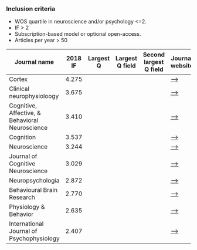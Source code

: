 ### Inclusion criteria
* WOS quartile in neuroscience and/or psychology <=2.  
* IF > 2
* Subscription-based model or optional open-access.
* Articles per year > 50

| Journal name | 2018 IF | Largest Q | Largest Q field | Second largest Q field | Journal website | Publisher | Preprint policy | Articles per year |
|--------------|---------|-----------|-----------------|------------------------|-----------------|-----------|-----------------|-------------------|
| Cortex | 4.275 | | | | [-->](https://www.journals.elsevier.com/cortex) | Elsevier | | |
| Clinical neurophysioloogy | 3.675 | | | | [-->](https://www.journals.elsevier.com/clinical-neurophysiology) | Elsevier | | |
| Cognitive, Affective, & Behavioral Neuroscience | 3.410 | | | | [-->](https://www.springer.com/journal/13415) | Springer | | |
| Cognition |3.537 | | | | [-->](https://www.journals.elsevier.com/cognition) | Elsevier | | | 
| Neuroscience | 3.244 | | | | [-->](https://www.journals.elsevier.com/neuroscience) | Elsevier | | |
| Journal of Cognitive Neuroscience | 3.029 | | | | [-->](https://www.mitpressjournals.org/loi/jocn) | MIT Press | | |
| Neuropsychologia | 2.872 | | | | [-->](https://www.journals.elsevier.com/neuropsychologia) | Elsevier | | |
| Behavioural Brain Research | 2.770 | | | | [-->](https://www.journals.elsevier.com/behavioural-brain-research) | Elsevier | | |
| Physiology & Behavior| 2.635 | | | | [-->](https://www.journals.elsevier.com/physiology-and-behavior) | Elsevier | | |
| International Journal of Psychophysiology | 2.407 | | | | [-->](https://www.journals.elsevier.com/international-journal-of-psychophysiology) | Elsevier | | |

